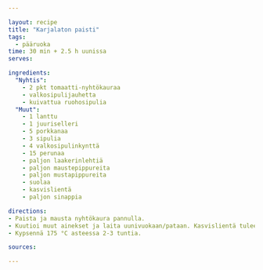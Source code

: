 ```yaml
---

layout: recipe
title: "Karjalaton paisti"
tags:
  - pääruoka
time: 30 min + 2.5 h uunissa
serves:

ingredients:
  "Nyhtis":
    - 2 pkt tomaatti-nyhtökauraa
    - valkosipulijauhetta
    - kuivattua ruohosipulia
  "Muut":
    - 1 lanttu
    - 1 juuriselleri
    - 5 porkkanaa
    - 3 sipulia
    - 4 valkosipulinkynttä
    - 15 perunaa
    - paljon laakerinlehtiä
    - paljon maustepippureita
    - paljon mustapippureita
    - suolaa
    - kasvislientä
    - paljon sinappia

directions:
- Paista ja mausta nyhtökaura pannulla.
- Kuutioi muut ainekset ja laita uunivuokaan/pataan. Kasvislientä tulee niin paljon, että kaikki peittyy. Mausteita tulee paljon.
- Kypsennä 175 °C asteessa 2-3 tuntia.

sources:

---
```

